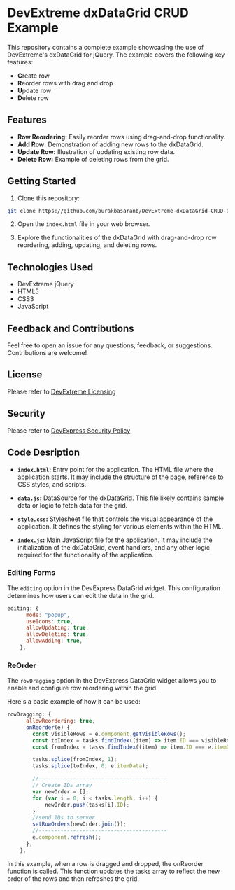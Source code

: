 # DevExtreme dxDataGrid CRUD Example

This repository contains a complete example showcasing the use of DevExtreme's dxDataGrid for jQuery. The example covers the following key features:

- **C**reate row
- **R**eorder rows with drag and drop
- **U**pdate row
- **D**elete row

## Features

- **Row Reordering:** Easily reorder rows using drag-and-drop functionality.
- **Add Row:** Demonstration of adding new rows to the dxDataGrid.
- **Update Row:** Illustration of updating existing row data.
- **Delete Row:** Example of deleting rows from the grid.

## Getting Started

1. Clone this repository:

```bash
git clone https://github.com/burakbasaranb/DevExtreme-dxDataGrid-CRUD-and-Row-Reordering-Example.git
```
2. Open the `index.html` file in your web browser.

3. Explore the functionalities of the dxDataGrid with drag-and-drop row reordering, adding, updating, and deleting rows.

## Technologies Used

- DevExtreme jQuery
- HTML5
- CSS3
- JavaScript

## Feedback and Contributions

Feel free to open an issue for any questions, feedback, or suggestions. Contributions are welcome!

## License

Please refer to [DevExtreme Licensing](https://js.devexpress.com/Licensing/)

## Security

Please refer to [DevExpress Security Policy](https://github.com/DevExpress/Shared/security/policy)

## Code Desription

- **`index.html`:** Entry point for the application. The HTML file where the application starts. It may include the structure of the page, reference to CSS styles, and scripts.

- **`data.js`:** DataSource for the dxDataGrid. This file likely contains sample data or logic to fetch data for the grid.

- **`style.css`:** Stylesheet file that controls the visual appearance of the application. It defines the styling for various elements within the HTML.

- **`index.js`:** Main JavaScript file for the application. It may include the initialization of the dxDataGrid, event handlers, and any other logic required for the functionality of the application.

### Editing Forms

The `editing` option in the DevExpress DataGrid widget. This configuration determines how users can edit the data in the grid.

```javascript
editing: {
      mode: "popup",
      useIcons: true,
      allowUpdating: true,
      allowDeleting: true,
      allowAdding: true,
    },
```

### ReOrder

The `rowDragging` option in the DevExpress DataGrid widget allows you to enable and configure row reordering within the grid.

Here's a basic example of how it can be used:


```javascript
rowDragging: {
      allowReordering: true,
      onReorder(e) {
        const visibleRows = e.component.getVisibleRows();
        const toIndex = tasks.findIndex((item) => item.ID === visibleRows[e.toIndex].data.ID);
        const fromIndex = tasks.findIndex((item) => item.ID === e.itemData.ID);

        tasks.splice(fromIndex, 1);
        tasks.splice(toIndex, 0, e.itemData);

        //-----------------------------------------
        // Create IDs array
        var newOrder = [];
        for (var i = 0; i < tasks.length; i++) {
            newOrder.push(tasks[i].ID);
        }
        //send IDs to server
        setRowOrders(newOrder.join());
        //-----------------------------------------
        e.component.refresh();
      },
    },
```

In this example, when a row is dragged and dropped, the onReorder function is called. This function updates the tasks array to reflect the new order of the rows and then refreshes the grid.
